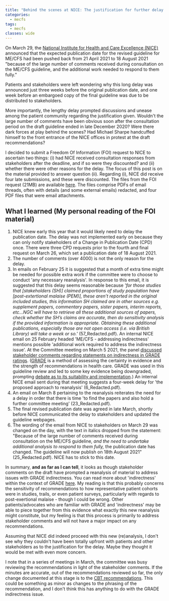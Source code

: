 ```yaml
---
title: "Behind the scenes at NICE: The justification for further delay to the ME/CFS guideline publication date"
categories:
  - mecfs
tags:
  - mecfs
classes: wide
---
```


On March 29, the [National Institute for Health and Care Excellence (NICE)](https://www.nice.org.uk/) announced that the expected publication date for the revised guideline for ME/CFS had been pushed back from 21 April 2021 to 18 August 2021 "because of the large number of comments received during consultation on the ME/CFS guideline, and the additional work needed to respond to them fully."

Patients and stakeholders were left wondering why this long delay was announced just three weeks before the original publication date, and one week before an embargoed copy of the final guideline was due to be distributed to stakeholders.

More importantly, the lengthy delay prompted discussions and unease among the patient community regarding the justification given. Wouldn't the large number of comments have been obvious soon after the consultation period on the draft guideline ended in late December 2020? Were there dark forces at play behind the scenes? Had Michael Sharpe handcuffed himself to the front entrance of the NICE offices in protest at the draft recommendations?

I decided to submit a Freedom Of Information (FOI) request to NICE to ascertain two things: (i) had NICE received consultation responses from stakeholders after the deadline, and if so were they discounted? and (ii) whether there were other reasons for the delay. The focus of this post is on the material provided to answer question (ii). Regarding (i), NICE did receive four late submissions, and these were discounted. The files from the FOI request (21MB) are available [here](https://www.dropbox.com/s/xendfhx6vu9v34e/FOI_March29_NICEdelay.zip?dl=0). The files comprise PDFs of email threads, often with details (and some external emails) redacted, and four PDF files that were email attachments.

## What I learned (My personal reading of the FOI material)
1. NICE knew early this year that it would likely need to delay the publication date. The delay was not implemented early on because they can only notify stakeholders of a Change in Publication Date (CPD) once. There were three CPD requests prior to the fourth and final request on March 26, which set a publication date of 18 August 2021.
2. The number of comments (over 4000) is not the only reason for the delay.
3. In emails on February 25 it is suggested that a month of extra time might be needed for possible extra work if the committee were to choose to conduct 'any necessary reanalysis'. In response to this email, it is suggested that this delay seems reasonable because _'for those studies that [stakeholders (SH)] claimed proportions of study population have [post-extertional malaise (PEM)], these aren’t reported in the original included studies, this information SH claimed are in other sources e.g. supplement papers, commentary papers, sister papers, interim reports, etc...NGC will have to retrieve all these additional sources of papers, check whether the SH’s claims are accurate, then do sensitivity analysis if the provided information is appropriate. Obtaining these additional publications, especially those are not open access (i.e. via British Library) will take a week or so.'_ (57_Redacted.pdf). An internal NICE email on 25 February headed 'ME/CFS - addressing indirectness' mentions possible 'additional work required to address the indirectness issue'. At the Committee meeting on March 5 2021, the panel [discussed stakeholder comments regarding statements on indirectness in GRADE ratings](https://www.nice.org.uk/guidance/gid-ng10091/documents/minutes-22). ([GRADE](https://www.gradeworkinggroup.org/) is a method of assessing the certainty in evidence and the strength of recommendations in health care. GRADE was used in this guideline review and led to some key evidence being downgraded, prompting [debate as to its suitability and implementation](https://www.bmj.com/content/371/bmj.m4774).) An internal NICE email sent during that meeting suggests a four-week delay for 'the proposed approach to reanalysis' (6_Redacted.pdf).
4. An email on March 8 pertaining to the reanalysis reiterates the need for a delay in order that there is time 'to find the papers and also hold a further committee meeting' (23_Redacted.pdf).
5. The final revised publication date was agreed in late March, shortly before NICE communicated the delay to stakeholders and updated the guideline webpages.
6. The wording of the email from NICE to stakeholders on March 29 was changed on the day, with the text in italics dropped from the statement: "Because of the large number of comments received during consultation on the ME/CFS guideline, _and the need to undertake additional analysis to respond to them fully,_ the publication date has changed. The guideline will now publish on 18th August 2021" (25_Redacted.pdf). NICE has to stick to this date.

In summary, **and as far as I can tell**, it looks as though stakeholder comments on the draft have prompted a reanalysis of material to address issues with GRADE indirectness. You can read more about 'indirectness' within the context of GRADE [here](https://gdt.gradepro.org/app/handbook/handbook.html#h.w6r7mtvq3mjz). My reading is that this probably concerns the sensitivity of recommendations to how representative patient cohorts were in studies, trails, or even patient surveys, particularly with regards to post-exertional malaise - though I could be wrong. Other patients/advocates who are familiar with GRADE and 'indirectness' may be able to piece together from this evidence what exactly this new reanalysis might constitute, but my feeling is that this process is primarily to address stakeholder comments and will not have a major impact on any recommendations.

Assuming that NICE did indeed proceed with this new (re)analysis, I don't see why they couldn't have been totally upfront with patients and other stakeholders as to the justification for the delay. Maybe they thought it would be met with even more concern.

I note that in a series of meetings in March, the committee was busy reviewing the recommendations in light of the stakeholder comments. If the minutes are accurate, out of the recommendations reviewed so far, the only change documented at this stage is to the [CBT recommendations](https://www.nice.org.uk/guidance/gid-ng10091/documents/minutes-23). This could be something as minor as changes to the phrasing of the recommendation, and I don't think this has anything to do with the GRADE indirectness issue.
